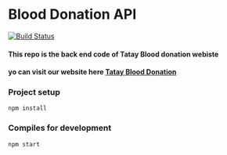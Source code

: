 # Blood Donation API

[![Build Status](https://travis-ci.org/joemccann/dillinger.svg?branch=master)](https://gracious-visvesvaraya-237cb1.netlify.com/#/)

####  This repo is the back end code of Tatay Blood donation webiste 

#### yo can visit our website here [Tatay Blood Donation](https://tatayboold.live/)



### Project setup
```
npm install
```

### Compiles  for development
```
npm start
```






